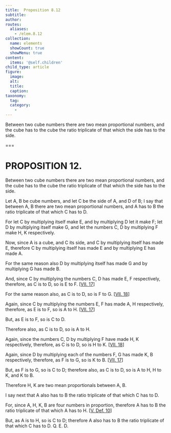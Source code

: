 ```yaml
---
title:  Proposition 8.12
subtitle: 
author:
routes:
  aliases:
    - /elem.8.12
collection:
  name: elements
  showCount: true
  showMenu: true
content:
  items: '@self.children'
child_type: article
figure:
  image:
  alt:
  title:
  caption:
taxonomy:
  tag:
  category:
    - 
---
```


<p>
       <hi rend="ital">Between two cube numbers there are two mean proportional numbers, and the cube has to the cube the ratio triplicate of that which the side has to the side.</hi>
      </p>

===

<h1>PROPOSITION 12.</h1>
<p>
       <span class="ital">Between two cube numbers there are two mean proportional numbers, and the cube has to the cube the ratio triplicate of that which the side has to the side.</span>
      </p>

<p>Let <span class="ital">A</span>, <span class="ital">B</span> be cube numbers, and let <span class="ital">C</span> be the side of <span class="ital">A</span>, and <span class="ital">D</span> of <span class="ital">B</span>; I say that between <span class="ital">A</span>, <span class="ital">B</span> there are two mean proportional numbers, and <span class="ital">A</span> has to <span class="ital">B</span> the ratio triplicate of that which <span class="ital">C</span> has to <span class="ital">D</span>. 
      </p>

<p>For let <span class="ital">C</span> by multiplying itself make <span class="ital">E</span>, and by multiplying <span class="ital">D</span> let it make <span class="ital">F</span>; let <span class="ital">D</span> by multiplying itself make <span class="ital">G</span>, and let the numbers <span class="ital">C</span>, <span class="ital">D</span> by multiplying <span class="ital">F</span> make <span class="ital">H</span>, <span class="ital">K</span> respectively. </p>

<p>Now, since <span class="ital">A</span> is a cube, and <span class="ital">C</span> its side, and <span class="ital">C</span> by multiplying itself has made <span class="ital">E</span>, therefore <span class="ital">C</span> by multiplying itself has made <span class="ital">E</span> and by multiplying <span class="ital">E</span> has made <span class="ital">A</span>. </p>

<p>For the same reason also <span class="ital">D</span> by multiplying itself has made <span class="ital">G</span> and by multiplying <span class="ital">G</span> has made <span class="ital">B</span>. </p>

<p>And, since <span class="ital">C</span> by multiplying the numbers <span class="ital">C</span>, <span class="ital">D</span> has made <span class="ital">E</span>, <span class="ital">F</span> respectively, therefore, as <span class="ital">C</span> is to <span class="ital">D</span>, so is <span class="ital">E</span> to <span class="ital">F</span>. [<a href="/elem.7.17">VII. 17</a>] <pb n="365"/></p>

<p>For the same reason also, <span class="center">as <span class="ital">C</span> is to <span class="ital">D</span>, so is <span class="ital">F</span> to <span class="ital">G</span>. [<a href="/elem.7.18">VII. 18</a>]</span>
      </p>

<p>Again, since <span class="ital">C</span> by multiplying the numbers <span class="ital">E</span>, <span class="ital">F</span> has made <span class="ital">A</span>, <span class="ital">H</span> respectively, therefore, as <span class="ital">E</span> is to <span class="ital">F</span>, so is <span class="ital">A</span> to <span class="ital">H</span>. [<a href="/elem.7.17">VII. 17</a>] </p>

<p>But, as <span class="ital">E</span> is to <span class="ital">F</span>, so is <span class="ital">C</span> to <span class="ital">D</span>. </p>

<p>Therefore also, as <span class="ital">C</span> is to <span class="ital">D</span>, so is <span class="ital">A</span> to <span class="ital">H</span>. </p>

<p>Again, since the numbers <span class="ital">C</span>, <span class="ital">D</span> by multiplying <span class="ital">F</span> have made <span class="ital">H</span>, <span class="ital">K</span> respectively, therefore, as <span class="ital">C</span> is to <span class="ital">D</span>, so is <span class="ital">H</span> to <span class="ital">K</span>. [<a href="/elem.7.18">VII. 18</a>] </p>

<p>Again, since <span class="ital">D</span> by multiplying each of the numbers <span class="ital">F</span>, <span class="ital">G</span> has made <span class="ital">K</span>, <span class="ital">B</span> respectively, therefore, as <span class="ital">F</span> is to <span class="ital">G</span>, so is <span class="ital">K</span> to <span class="ital">B</span>. [<a href="/elem.7.17">VII. 17</a>] </p>

<p>But, as <span class="ital">F</span> is to <span class="ital">G</span>, so is <span class="ital">C</span> to <span class="ital">D</span>; therefore also, as <span class="ital">C</span> is to <span class="ital">D</span>, so is <span class="ital">A</span> to <span class="ital">H</span>, <span class="ital">H</span> to <span class="ital">K</span>, and <span class="ital">K</span> to <span class="ital">B</span>. </p>

<p>Therefore <span class="ital">H</span>, <span class="ital">K</span> are two mean proportionals between <span class="ital">A</span>, <span class="ital">B</span>. </p>

<p>I say next that <span class="ital">A</span> also has to <span class="ital">B</span> the ratio triplicate of that which <span class="ital">C</span> has to <span class="ital">D</span>. </p>

<p>For, since <span class="ital">A</span>, <span class="ital">H</span>, <span class="ital">K</span>, <span class="ital">B</span> are four numbers in proportion, therefore <span class="ital">A</span> has to <span class="ital">B</span> the ratio triplicate of that which <span class="ital">A</span> has to <span class="ital">H</span>. [<a href="/elem.5.def.10">V. Def. 10</a>] </p>

<p>But, as <span class="ital">A</span> is to <span class="ital">H</span>, so is <span class="ital">C</span> to <span class="ital">D</span>; therefore <span class="ital">A</span> also has to <span class="ital">B</span> the ratio triplicate of that which <span class="ital">C</span> has to <span class="ital">D</span>. Q. E. D.</p>
